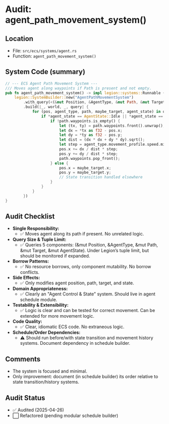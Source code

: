 # Audit: agent_path_movement_system()

## Location
- File: `src/ecs/systems/agent.rs`
- Function: `agent_path_movement_system()`

## System Code (summary)
```rust
// --- ECS Agent Path Movement System ---
/// Moves agent along waypoints if Path is present and not empty.
pub fn agent_path_movement_system() -> impl legion::systems::Runnable {
    legion::SystemBuilder::new("AgentPathMovementSystem")
        .with_query(<(&mut Position, &AgentType, &mut Path, &mut Target, &mut AgentState)>::query())
        .build(|_, world, _, query| {
            for (pos, agent_type, path, maybe_target, agent_state) in query.iter_mut(world) {
                if *agent_state == AgentState::Idle || *agent_state == AgentState::Moving {
                    if !path.waypoints.is_empty() {
                        let (tx, ty) = path.waypoints.front().unwrap();
                        let dx = *tx as f32 - pos.x;
                        let dy = *ty as f32 - pos.y;
                        let dist = (dx * dx + dy * dy).sqrt();
                        let step = agent_type.movement_profile.speed.min(dist);
                        pos.x += dx / dist * step;
                        pos.y += dy / dist * step;
                        path.waypoints.pop_front();
                    } else {
                        pos.x = maybe_target.x;
                        pos.y = maybe_target.y;
                        // State transition handled elsewhere
                    }
                }
            }
        })
}
```

## Audit Checklist
- **Single Responsibility:**
  - ✅ Moves agent along its path if present. No unrelated logic.
- **Query Size & Tuple Limit:**
  - ✅ Queries 5 components: (&mut Position, &AgentType, &mut Path, &mut Target, &mut AgentState). Under Legion’s tuple limit, but should be monitored if expanded.
- **Borrow Patterns:**
  - ✅ No resource borrows, only component mutability. No borrow conflicts.
- **Side Effects:**
  - ✅ Only modifies agent position, path, target, and state.
- **Domain Appropriateness:**
  - ✅ Clearly an "Agent Control & State" system. Should live in agent schedule module.
- **Testability & Extensibility:**
  - ✅ Logic is clear and can be tested for correct movement. Can be extended for more movement logic.
- **Code Quality:**
  - ✅ Clear, idiomatic ECS code. No extraneous logic.
- **Schedule/Order Dependencies:**
  - ⚠️ Should run before/with state transition and movement history systems. Document dependency in schedule builder.

## Comments
- The system is focused and minimal.
- Only improvement: document (in schedule builder) its order relative to state transition/history systems.

## Audit Status
- ✅ Audited (2025-04-26)
- ⬜ Refactored (pending modular schedule builder)
